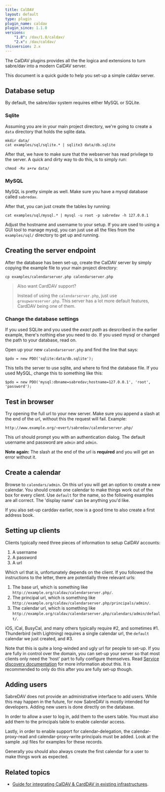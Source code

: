 ```yaml
---
title: CalDAV
layout: default
type: plugin
plugin_name: caldav
plugin_since: 1.1.0
versions:
    "1.8": /dav/1.8/caldav/
    "2.x": /dav/caldav/
thisversion: 2.x
---
```


The CalDAV plugins provides all the the logica and extensions to turn
sabre/dav into a modern CalDAV server.

This document is a quick guide to help you set-up a simple caldav server.


Database setup
--------------

By default, the sabre/dav system requires either MySQL or SQLite.

### Sqlite

Assuming you are in your main project directory, we're going to create a `data`
directory that holds the sqlite data.

    mkdir data/
    cat examples/sql/sqlite.* | sqlite3 data/db.sqlite

After that, we have to make sure that the webserver has read privilege to the
server. A quick and dirty way to do this, is to simply run:

    chmod -Rv a+rw data/


### MySQL

MySQL is pretty simple as well. Make sure you have a mysql database called
`sabredav`.

After that, you can just create the tables by running:

    cat examples/sql/mysql.* | mysql -u root -p sabredav -h 127.0.0.1

Adjust the hostname and username to your setup. If you are used to using a
GUI tool to manage mysql, you can just use all the files from the
`examples/sql/` directory to get up and running.


Creating the server endpoint
----------------------------

After the database has been set-up, create the CalDAV server by simply copying
the example file to your main project directory:

    cp examples/calendarserver.php calendarserver.php

> Also want CardDAV support?
>
> Instead of using the `calendarserver.php`, just use `groupwareserver.php`.
> This server has a lot more default features, CardDAV being one of them.

### Change the database settings

If you used SQLite and you used the _exact path_ as desrcribed in the earlier
example, there's nothing else you need to do. If you used mysql or changed the
path to your database, read on.

Open up your new `calendarserver.php` and find the line that says:

    $pdo = new PDO('sqlite:data/db.sqlite');

This tells the server to use sqlite, and where to find the database file. If
you used MySQL, change this to something like this:

    $pdo = new PDO('mysql:dbname=sabredav;hostname=127.0.0.1', 'root', 'password');



Test in browser
---------------

Try opening the full url to your new server. Make sure you append a slash at
the end of the url, without this the request will fail. Example:

    http://www.example.org/~evert/sabredav/calendarserver.php/

This url should prompt you with an authentication dialog. The default username
and password are `admin` and `admin`.

**Note again:** The slash at the end of the url is **required** and you will
get an error without it.


Create a calendar
-----------------

Browse to `calendars/admin`. On this url you will get an option to create a
new calendar. You should create one calendar to make things work out of the
box for every client. Use `default` for the name, so the following examples
are all correct. The 'display name' can be anything you'd like.

If you also set-up carddav earlier, now is a good time to also create a first
address book.

Setting up clients
------------------

Clients typically need three pieces of information to setup CalDAV accounts:

1. A username
2. A password
3. A url

Which url that is, unfortunately depends on the client. If you followed the
instructions to the letter, there are potentially three relevant urls:


1. The base url, which is something like `http://example.org/caldav/calendarserver.php/`.
2. The principal url, which is something like `http://example.org/caldav/calendarserver.php/principals/admin/`.
3. The calendar url, which is something like `http://example.org/caldav/calendarserver.php/calendars/admin/default/`.

iOS, iCal, BusyCal, and many others typically require #2, and sometimes #1.
Thunderbird (with Lightning) requires a single calendar url, the `default`
calendar we just created, and #3.

Note that this is quite a long-winded and ugly url for people to set-up. If you
are fully in control over the domain, you can set-up your server so that most
clients only need the 'host' part to fully configure themselves. Read
[Service discovery documentation](/dav/service-discovery) for more information
about this. It is recommended to only do this after you are fully set-up though.

Adding users
------------

SabreDAV does not provide an administrative interface to add users. While this
may happen in the future, for now SabreDAV is mostly intended for developers.
Adding new users is done directly on the database.

In order to allow a user to log in, add them to the users table. You must also
add them to the principals table to enable calendar access.

Lastly, in order to enable support for calendar-delegation, the
calendar-proxy-read and calendar-proxy-write principals must be added. Look at
the sample .sql files for examples for these records.

Generally you should also always create the first calendar for a user to make
things work as expected.

Related topics
--------------

* [Guide for integrating CalDAV & CardDAV in existing infrastructures](/dav/caldav-carddav-integration-guide).
